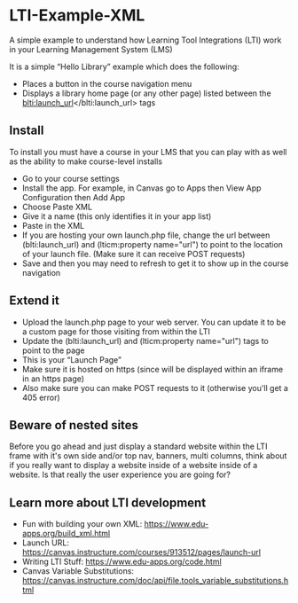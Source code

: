 # LTI-Example-XML
A simple example to understand how Learning Tool Integrations (LTI) work in your Learning Management System (LMS)

It is a simple “Hello Library” example which does the following:

* Places a button in the course navigation menu
* Displays a library home page (or any other page) listed between the <blti:launch_url></blti:launch_url> tags

## Install

To install you must have a course in your LMS that you can play with as well as the ability to make course-level installs

* Go to your course settings
* Install the app. For example, in Canvas go to Apps then View App Configuration then Add App
* Choose Paste XML
* Give it a name (this only identifies it in your app list)
* Paste in the XML
* If you are hosting your own launch.php file, change the url between (blti:launch_url) and (lticm:property name="url") to point to the location of your launch file. (Make sure it can receive POST requests)
* Save and then you may need to refresh to get it to show up in the course navigation

## Extend it

* Upload the launch.php page to your web server. You can update it to be a custom page for those visiting from within the LTI
* Update the (blti:launch_url) and (lticm:property name="url") tags to point to the page
* This is your “Launch Page”
* Make sure it is hosted on https (since will be displayed within an iframe in an https page)
* Also make sure you can make POST requests to it (otherwise you'll get a 405 error)

## Beware of nested sites

Before you go ahead and just display a standard website within the LTI frame with it's own side and/or top nav, banners, multi columns, think about if you really want to display a website inside of a website inside of a website. Is that really the user experience you are going for?

## Learn more about LTI development

* Fun with building your own XML: https://www.edu-apps.org/build_xml.html
* Launch URL: https://canvas.instructure.com/courses/913512/pages/launch-url
* Writing LTI Stuff: https://www.edu-apps.org/code.html 
* Canvas Variable Substitutions: https://canvas.instructure.com/doc/api/file.tools_variable_substitutions.html
